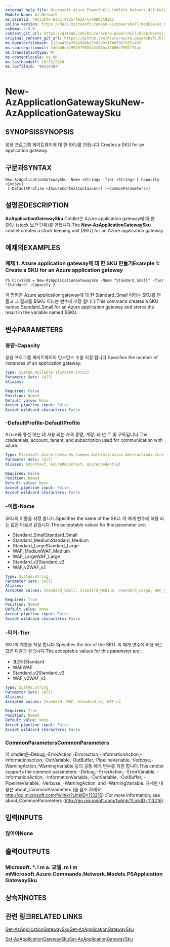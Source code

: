```yaml
---
external help file: Microsoft.Azure.PowerShell.Cmdlets.Network.dll-Help.xml
Module Name: Az.Network
ms.assetid: 48C33FAF-83C1-4725-AD2A-CF48D0718182
online version: https://docs.microsoft.com/en-us/powershell/module/az.network/new-azapplicationgatewaysku
schema: 2.0.0
content_git_url: https://github.com/Azure/azure-powershell/blob/master/src/Network/Network/help/New-AzApplicationGatewaySku.md
original_content_git_url: https://github.com/Azure/azure-powershell/blob/master/src/Network/Network/help/New-AzApplicationGatewaySku.md
ms.openlocfilehash: 212ba438a701b9abbd2fd290f4fb0f867b551497
ms.sourcegitcommit: 1de2b6c3c99197958fa2101bc37680e7507f91ac
ms.translationtype: MT
ms.contentlocale: ko-KR
ms.lasthandoff: 10/13/2020
ms.locfileid: "94214383"
---
```

# <span data-ttu-id="7b6c3-101">New-AzApplicationGatewaySku</span><span class="sxs-lookup"><span data-stu-id="7b6c3-101">New-AzApplicationGatewaySku</span></span>

## <span data-ttu-id="7b6c3-102">SYNOPSIS</span><span class="sxs-lookup"><span data-stu-id="7b6c3-102">SYNOPSIS</span></span>
<span data-ttu-id="7b6c3-103">응용 프로그램 게이트웨이에 대 한 SKU를 만듭니다.</span><span class="sxs-lookup"><span data-stu-id="7b6c3-103">Creates a SKU for an application gateway.</span></span>

## <span data-ttu-id="7b6c3-104">구문과</span><span class="sxs-lookup"><span data-stu-id="7b6c3-104">SYNTAX</span></span>

```
New-AzApplicationGatewaySku -Name <String> -Tier <String> [-Capacity <Int32>]
 [-DefaultProfile <IAzureContextContainer>] [<CommonParameters>]
```

## <span data-ttu-id="7b6c3-105">설명은</span><span class="sxs-lookup"><span data-stu-id="7b6c3-105">DESCRIPTION</span></span>
<span data-ttu-id="7b6c3-106">**AzApplicationGatewaySku** Cmdlet은 Azure application gateway에 대 한 SKU (stock 보관 단위)를 만듭니다.</span><span class="sxs-lookup"><span data-stu-id="7b6c3-106">The **New-AzApplicationGatewaySku** cmdlet creates a stock keeping unit (SKU) for an Azure application gateway.</span></span>

## <span data-ttu-id="7b6c3-107">예제의</span><span class="sxs-lookup"><span data-stu-id="7b6c3-107">EXAMPLES</span></span>

### <span data-ttu-id="7b6c3-108">예제 1: Azure application gateway에 대 한 SKU 만들기</span><span class="sxs-lookup"><span data-stu-id="7b6c3-108">Example 1: Create a SKU for an Azure application gateway</span></span>
```
PS C:\>$SKU = New-AzApplicationGatewaySku -Name "Standard_Small" -Tier "Standard" -Capacity 2
```

<span data-ttu-id="7b6c3-109">이 명령은 Azure application gateway에 대 한 Standard_Small 이라는 SKU를 만들고 그 결과를 $SKU 이라는 변수에 저장 합니다.</span><span class="sxs-lookup"><span data-stu-id="7b6c3-109">This command creates a SKU named Standard_Small for an Azure application gateway and stores the result in the variable named $SKU.</span></span>

## <span data-ttu-id="7b6c3-110">변수</span><span class="sxs-lookup"><span data-stu-id="7b6c3-110">PARAMETERS</span></span>

### <span data-ttu-id="7b6c3-111">용량</span><span class="sxs-lookup"><span data-stu-id="7b6c3-111">-Capacity</span></span>
<span data-ttu-id="7b6c3-112">응용 프로그램 게이트웨이의 인스턴스 수를 지정 합니다.</span><span class="sxs-lookup"><span data-stu-id="7b6c3-112">Specifies the number of instances of an application gateway.</span></span>

```yaml
Type: System.Nullable`1[System.Int32]
Parameter Sets: (All)
Aliases:

Required: False
Position: Named
Default value: None
Accept pipeline input: False
Accept wildcard characters: False
```

### <span data-ttu-id="7b6c3-113">-DefaultProfile</span><span class="sxs-lookup"><span data-stu-id="7b6c3-113">-DefaultProfile</span></span>
<span data-ttu-id="7b6c3-114">Azure와 통신 하는 데 사용 되는 자격 증명, 계정, 테 넌 트 및 구독입니다.</span><span class="sxs-lookup"><span data-stu-id="7b6c3-114">The credentials, account, tenant, and subscription used for communication with azure.</span></span>

```yaml
Type: Microsoft.Azure.Commands.Common.Authentication.Abstractions.Core.IAzureContextContainer
Parameter Sets: (All)
Aliases: AzContext, AzureRmContext, AzureCredential

Required: False
Position: Named
Default value: None
Accept pipeline input: False
Accept wildcard characters: False
```

### <span data-ttu-id="7b6c3-115">-이름</span><span class="sxs-lookup"><span data-stu-id="7b6c3-115">-Name</span></span>
<span data-ttu-id="7b6c3-116">SKU의 이름을 지정 합니다.</span><span class="sxs-lookup"><span data-stu-id="7b6c3-116">Specifies the name of the SKU.</span></span>
<span data-ttu-id="7b6c3-117">이 매개 변수에 허용 되는 값은 다음과 같습니다.</span><span class="sxs-lookup"><span data-stu-id="7b6c3-117">The acceptable values for this parameter are:</span></span>
- <span data-ttu-id="7b6c3-118">Standard_Small</span><span class="sxs-lookup"><span data-stu-id="7b6c3-118">Standard_Small</span></span>
- <span data-ttu-id="7b6c3-119">Standard_Medium</span><span class="sxs-lookup"><span data-stu-id="7b6c3-119">Standard_Medium</span></span>
- <span data-ttu-id="7b6c3-120">Standard_Large</span><span class="sxs-lookup"><span data-stu-id="7b6c3-120">Standard_Large</span></span>
- <span data-ttu-id="7b6c3-121">WAF_Medium</span><span class="sxs-lookup"><span data-stu-id="7b6c3-121">WAF_Medium</span></span>
- <span data-ttu-id="7b6c3-122">WAF_Large</span><span class="sxs-lookup"><span data-stu-id="7b6c3-122">WAF_Large</span></span>
- <span data-ttu-id="7b6c3-123">Standard_v2</span><span class="sxs-lookup"><span data-stu-id="7b6c3-123">Standard_v2</span></span>
- <span data-ttu-id="7b6c3-124">WAF_v2</span><span class="sxs-lookup"><span data-stu-id="7b6c3-124">WAF_v2</span></span>

```yaml
Type: System.String
Parameter Sets: (All)
Aliases:
Accepted values: Standard_Small, Standard_Medium, Standard_Large, WAF_Medium, WAF_Large, Standard_v2, WAF_v2

Required: True
Position: Named
Default value: None
Accept pipeline input: False
Accept wildcard characters: False
```

### <span data-ttu-id="7b6c3-125">-티어</span><span class="sxs-lookup"><span data-stu-id="7b6c3-125">-Tier</span></span>
<span data-ttu-id="7b6c3-126">SKU의 계층을 지정 합니다.</span><span class="sxs-lookup"><span data-stu-id="7b6c3-126">Specifies the tier of the SKU.</span></span>
<span data-ttu-id="7b6c3-127">이 매개 변수에 허용 되는 값은 다음과 같습니다.</span><span class="sxs-lookup"><span data-stu-id="7b6c3-127">The acceptable values for this parameter are:</span></span>
- <span data-ttu-id="7b6c3-128">표준이</span><span class="sxs-lookup"><span data-stu-id="7b6c3-128">Standard</span></span>
- <span data-ttu-id="7b6c3-129">WAF</span><span class="sxs-lookup"><span data-stu-id="7b6c3-129">WAF</span></span>
- <span data-ttu-id="7b6c3-130">Standard_v2</span><span class="sxs-lookup"><span data-stu-id="7b6c3-130">Standard_v2</span></span>
- <span data-ttu-id="7b6c3-131">WAF_v2</span><span class="sxs-lookup"><span data-stu-id="7b6c3-131">WAF_v2</span></span>

```yaml
Type: System.String
Parameter Sets: (All)
Aliases:
Accepted values: Standard, WAF, Standard_v2, WAF_v2

Required: True
Position: Named
Default value: None
Accept pipeline input: False
Accept wildcard characters: False
```

### <span data-ttu-id="7b6c3-132">CommonParameters</span><span class="sxs-lookup"><span data-stu-id="7b6c3-132">CommonParameters</span></span>
<span data-ttu-id="7b6c3-133">이 cmdlet은-Debug,-ErrorAction,-Erroraction,-InformationAction,-Informationaction,-OutVariable,-OutBuffer,-PipelineVariable,-Verbose,-WarningAction,-WarningVariable 등의 공통 매개 변수를 지원 합니다.</span><span class="sxs-lookup"><span data-stu-id="7b6c3-133">This cmdlet supports the common parameters: -Debug, -ErrorAction, -ErrorVariable, -InformationAction, -InformationVariable, -OutVariable, -OutBuffer, -PipelineVariable, -Verbose, -WarningAction, and -WarningVariable.</span></span> <span data-ttu-id="7b6c3-134">자세한 내용은 about_CommonParameters (을 참조 하세요 http://go.microsoft.com/fwlink/?LinkID=113216) .</span><span class="sxs-lookup"><span data-stu-id="7b6c3-134">For more information, see about_CommonParameters (http://go.microsoft.com/fwlink/?LinkID=113216).</span></span>

## <span data-ttu-id="7b6c3-135">입력</span><span class="sxs-lookup"><span data-stu-id="7b6c3-135">INPUTS</span></span>

### <span data-ttu-id="7b6c3-136">않아야</span><span class="sxs-lookup"><span data-stu-id="7b6c3-136">None</span></span>

## <span data-ttu-id="7b6c3-137">출력</span><span class="sxs-lookup"><span data-stu-id="7b6c3-137">OUTPUTS</span></span>

### <span data-ttu-id="7b6c3-138">Microsoft. \*. i m a. 모델. m i m m</span><span class="sxs-lookup"><span data-stu-id="7b6c3-138">Microsoft.Azure.Commands.Network.Models.PSApplicationGatewaySku</span></span>

## <span data-ttu-id="7b6c3-139">상속자</span><span class="sxs-lookup"><span data-stu-id="7b6c3-139">NOTES</span></span>

## <span data-ttu-id="7b6c3-140">관련 링크</span><span class="sxs-lookup"><span data-stu-id="7b6c3-140">RELATED LINKS</span></span>

[<span data-ttu-id="7b6c3-141">Get-AzApplicationGatewaySku</span><span class="sxs-lookup"><span data-stu-id="7b6c3-141">Get-AzApplicationGatewaySku</span></span>](./Get-AzApplicationGatewaySku.md)

[<span data-ttu-id="7b6c3-142">Set-AzApplicationGatewaySku</span><span class="sxs-lookup"><span data-stu-id="7b6c3-142">Set-AzApplicationGatewaySku</span></span>](./Set-AzApplicationGatewaySku.md)


